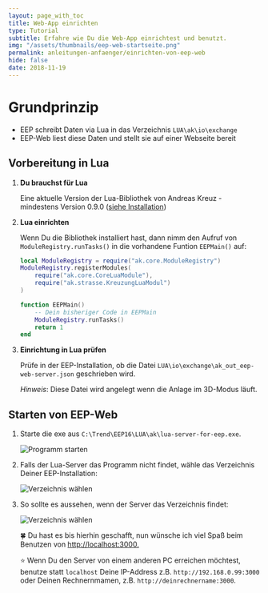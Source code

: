 ```yaml
---
layout: page_with_toc
title: Web-App einrichten
type: Tutorial
subtitle: Erfahre wie Du die Web-App einrichtest und benutzt.
img: "/assets/thumbnails/eep-web-startseite.png"
permalink: anleitungen-anfaenger/einrichten-von-eep-web
hide: false
date: 2018-11-19
---
```


# Grundprinzip

- EEP schreibt Daten via Lua in das Verzeichnis `LUA\ak\io\exchange`
- EEP-Web liest diese Daten und stellt sie auf einer Webseite bereit

## Vorbereitung in Lua

1. **Du brauchst für Lua**

   Eine aktuelle Version der Lua-Bibliothek von Andreas Kreuz - mindestens Version 0.9.0 ([siehe Installation](../anleitungen-anfaenger/installation))

2. **Lua einrichten**

   Wenn Du die Bibliothek installiert hast, dann nimm den Aufruf von `ModuleRegistry.runTasks()` in die vorhandene Funtion `EEPMain()` auf:

   ```lua
   local ModuleRegistry = require("ak.core.ModuleRegistry")
   ModuleRegistry.registerModules(
       require("ak.core.CoreLuaModule"),
       require("ak.strasse.KreuzungLuaModul")
   )

   function EEPMain()
       -- Dein bisheriger Code in EEPMain
       ModuleRegistry.runTasks()
       return 1
   end
   ```

3. **Einrichtung in Lua prüfen**

   Prüfe in der EEP-Installation, ob die Datei `LUA\io\exchange\ak_out_eep-web-server.json` geschrieben wird.

   _Hinweis_: Diese Datei wird angelegt wenn die Anlage im 3D-Modus läuft.

## Starten von EEP-Web

1. Starte die exe aus `C:\Trend\EEP16\LUA\ak\lua-server-for-eep.exe`.

   ![Programm starten](../assets/tutorial/eep-web-installation/01-lua-server-for-eep-starten.png)

2. Falls der Lua-Server das Programm nicht findet, wähle das Verzeichnis Deiner EEP-Installation:

   ![Verzeichnis wählen](../assets/tutorial/eep-web-installation/02-server-verzeichnis-falsch.png)

3. So sollte es aussehen, wenn der Server das Verzeichnis findet:

   ![Verzeichnis wählen](../assets/tutorial/eep-web-installation/02-server-verzeichnis-ok.png)

   🍀 Du hast es bis hierhin geschafft, nun wünsche ich viel Spaß beim Benutzen von <http://localhost:3000.>

   ⭐ Wenn Du den Server von einem anderen PC erreichen möchtest, benutze statt `localhost` Deine IP-Address
z.B. `http://192.168.0.99:3000` oder Deinen Rechnernmamen, z.B. `http://deinrechnername:3000`.
